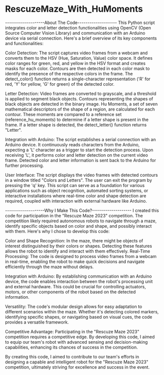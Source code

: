 # RescuzeMaze_With_HuMoments

--------------------About The Code--------------------
This Python script integrates color and letter detection functionalities using OpenCV (Open Source Computer Vision Library) and communication with an Arduino device via serial connection. Here's a brief overview of its key components and functionalities:

Color Detection:
    The script captures video frames from a webcam and converts them to the HSV (Hue, Saturation, Value) color space.
    It defines color ranges for green, red, and yellow in the HSV format and creates masks for each color.
    Contours are then detected in each color mask to identify the presence of the respective colors in the frame.
    The detect_color() function returns a single-character representation ('R' for red, 'Y' for yellow, 'G' for green) of the detected color.

Letter Detection:
    Video frames are converted to grayscale, and a threshold is applied to segment black objects.
    Contours representing the shapes of black objects are detected in the binary image.
    Hu Moments, a set of seven mathematical descriptors of the shape of a region, are calculated for each contour.
    These moments are compared to a reference set (reference_hu_moments) to determine if a letter shape is present in the frame.
    If a letter shape is detected, the detect_letter() function returns "Letter".

Integration with Arduino:
    The script establishes a serial connection with an Arduino device.
    It continuously reads characters from the Arduino, expecting a 'L' character as a trigger to start the detection process.
    Upon receiving 'L', it performs color and letter detection on the current video frame.
    Detected color and letter information is sent back to the Arduino for further processing.

User Interface:
    The script displays the video frames with detected contours in a window titled "Colors and Letters".
    The user can exit the program by pressing the 'q' key.
    This script can serve as a foundation for various applications such as object recognition, automated sorting systems, or interactive installations where real-time color and shape detection are required, coupled with interaction with external hardware like Arduino.

--------------------Why I Make This Code?--------------------
I created this code for participation in the "Rescuze Maze 2023" competition. The competition likely required autonomous robots to navigate through a maze, identify specific objects based on color and shape, and possibly interact with them. Here's why I chose to develop this code:

Color and Shape Recognition: 
    In the maze, there might be objects of interest distinguished by their colors or shapes. Detecting these features allows the robot to identify and interact with them effectively.
    Real-Time Processing: The code is designed to process video frames from a webcam in real-time, enabling the robot to make quick decisions and navigate efficiently through the maze without delays.

Integration with Arduino: 
    By establishing communication with an Arduino device, the code enables interaction between the robot's processing unit and external hardware. This could be crucial for controlling actuators, motors, or other components of the robot based on the detected information.

Versatility: 
    The code's modular design allows for easy adaptation to different scenarios within the maze. Whether it's detecting colored markers, identifying specific shapes, or navigating based on visual cues, the code provides a versatile framework.

Competitive Advantage: 
    Participating in the "Rescuze Maze 2023" competition requires a competitive edge. By developing this code, I aimed to equip our team's robot with advanced sensing and decision-making capabilities, enhancing its chances of success in the competition.
    
By creating this code, I aimed to contribute to our team's efforts in designing a capable and intelligent robot for the "Rescuze Maze 2023" competition, ultimately striving for excellence and success in the event.
